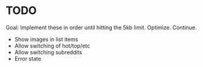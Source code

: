 # TODO

Goal: Implement these in order until hitting the 5kb limit. Optimize. Continue.

* Show images in list items
* Allow switching of hot/top/etc
* Allow switching subreddits
* Error state
